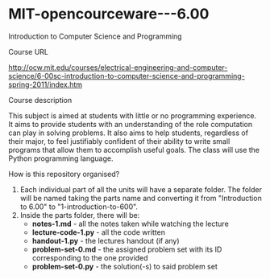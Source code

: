 MIT-opencourceware---6.00
=========================

Introduction to Computer Science and Programming

Course URL

http://ocw.mit.edu/courses/electrical-engineering-and-computer-science/6-00sc-introduction-to-computer-science-and-programming-spring-2011/index.htm

Course description

This subject is aimed at students with little or no programming experience. It aims to provide students with an understanding of the role computation can play in solving problems. It also aims to help students, regardless of their major, to feel justifiably confident of their ability to write small programs that allow them to accomplish useful goals. The class will use the Python programming language.

How is this repository organised?

1. Each individual part of all the units will have a separate folder. The folder will be named taking the parts name and converting it from "Introduction to 6.00" to "1-introduction-to-600".
2. Inside the parts folder, there will be:
    - **notes-1.md** - all the notes taken while watching the lecture
    - **lecture-code-1.py** - all the code written
    - **handout-1.py** - the lectures handout (if any)
    - **problem-set-0.md** - the assigned problem set with its ID corresponding to the one provided
    - **problem-set-0.py** - the solution(-s) to said problem set
